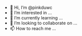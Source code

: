 - 👋 Hi, I’m @pinkduwc
- 👀 I’m interested in ...
- 🌱 I’m currently learning ...
- 💞️ I’m looking to collaborate on ...
- 📫 How to reach me ...

<!---
pinkduwc/pinkduwc is a ✨ special ✨ repository because its `README.md` (this file) appears on your GitHub profile.
You can click the Preview link to take a look at your changes.
--->
